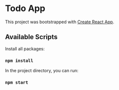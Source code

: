 # Todo App

This project was bootstrapped with [Create React App](https://github.com/facebook/create-react-app).

## Available Scripts

Install all packages:

### `npm install`

In the project directory, you can run:

### `npm start`


